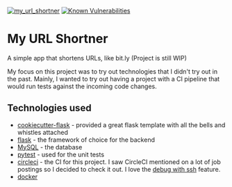 [![my_url_shortner](https://circleci.com/gh/prajjwolmondal/my_url_shortner.svg?style=shield)](https://app.circleci.com/pipelines/github/prajjwolmondal/my_url_shortner)  [![Known Vulnerabilities](https://snyk.io/test/github/prajjwolmondal/my_url_shortner/badge.svg)](https://snyk.io/test/github/prajjwolmondal/my_url_shortner)

# My URL Shortner

A simple app that shortens URLs, like bit.ly (Project is still WIP)

My focus on this project was to try out technologies that I didn't try out in the past. Mainly, I wanted to try out having a project with a CI pipeline that would run tests against the incoming code changes. 

## Technologies used

- [cookiecutter-flask](https://github.com/cookiecutter-flask/cookiecutter-flask) - provided a great flask template with all the bells and whistles attached
- [flask](flask.palletsprojects.com/) - the framework of choice for the backend
- [MySQL](https://www.mysql.com/) - the database
- [pytest](https://docs.pytest.org/en/latest/) - used for the unit tests
- [circleci](circleci.com/) - the CI for this project. I saw CircleCI mentioned on a lot of job postings so I decided to check it out. I love the [debug with ssh](https://circleci.com/docs/2.0/ssh-access-jobs/) feature.
- [docker](https://www.docker.com/)
